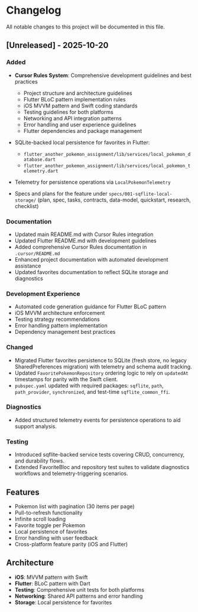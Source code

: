 # Changelog

All notable changes to this project will be documented in this file.

## [Unreleased] - 2025-10-20

### Added
- **Cursor Rules System**: Comprehensive development guidelines and best practices
  - Project structure and architecture guidelines
  - Flutter BLoC pattern implementation rules
  - iOS MVVM pattern and Swift coding standards
  - Testing guidelines for both platforms
  - Networking and API integration patterns
  - Error handling and user experience guidelines
  - Flutter dependencies and package management

- SQLite-backed local persistence for favorites in Flutter:
  - `flutter_another_pokemon_assignment/lib/services/local_pokemon_database.dart`
  - `flutter_another_pokemon_assignment/lib/services/local_pokemon_telemetry.dart`
- Telemetry for persistence operations via `LocalPokemonTelemetry`
- Specs and plans for the feature under `specs/001-sqflite-local-storage/` (plan, spec, tasks, contracts, data-model, quickstart, research, checklist)

### Documentation
- Updated main README.md with Cursor Rules integration
- Updated Flutter README.md with development guidelines
- Added comprehensive Cursor Rules documentation in `.cursor/README.md`
- Enhanced project documentation with automated development assistance
 - Updated favorites documentation to reflect SQLite storage and diagnostics

### Development Experience
- Automated code generation guidance for Flutter BLoC pattern
- iOS MVVM architecture enforcement
- Testing strategy recommendations
- Error handling pattern implementation
- Dependency management best practices

### Changed
- Migrated Flutter favorites persistence to SQLite (fresh store, no legacy SharedPreferences migration) with telemetry and schema audit tracking.
- Updated `FavoritePokemonRepository` ordering logic to rely on `updatedAt` timestamps for parity with the Swift client.
 - `pubspec.yaml` updated with required packages: `sqflite`, `path`, `path_provider`, `synchronized`, and test-time `sqflite_common_ffi`.

### Diagnostics
- Added structured telemetry events for persistence operations to aid support analysis.

### Testing
- Introduced sqflite-backed service tests covering CRUD, concurrency, and durability flows.
- Extended FavoriteBloc and repository test suites to validate diagnostics workflows and telemetry-triggering scenarios.

## Features
- Pokemon list with pagination (30 items per page)
- Pull-to-refresh functionality
- Infinite scroll loading
- Favorite toggle per Pokemon
- Local persistence of favorites
- Error handling with user feedback
- Cross-platform feature parity (iOS and Flutter)

## Architecture
- **iOS**: MVVM pattern with Swift
- **Flutter**: BLoC pattern with Dart
- **Testing**: Comprehensive unit tests for both platforms
- **Networking**: Shared API patterns and error handling
- **Storage**: Local persistence for favorites
